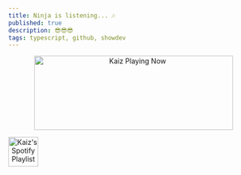 ```yaml
---
title: Ninja is listening... 🎶
published: true
description: 😎😎😎
tags: typescript, github, showdev
---
```


<!-- Now Playing -->

<p align="center">
    <a href="https://kaiz.vercel.app/now-playing?open">
        <img src="https://kaiz.vercel.app/now-playing" width="400" height="150" alt="Kaiz Playing Now">
    </a>
</p>

<div align="center" style="display: flex; justify-content: space-between;">
    <a href="https://open.spotify.com/user/kuabsnz43myhxext1652831e7?si=hVzfPDYbQe2r7Xnj3-UeHw">
        <img src="https://imgur.com/MyT0OfL.png" width="60" height="60" alt="Kaiz's Spotify Playlist">
    </a>
<div>
